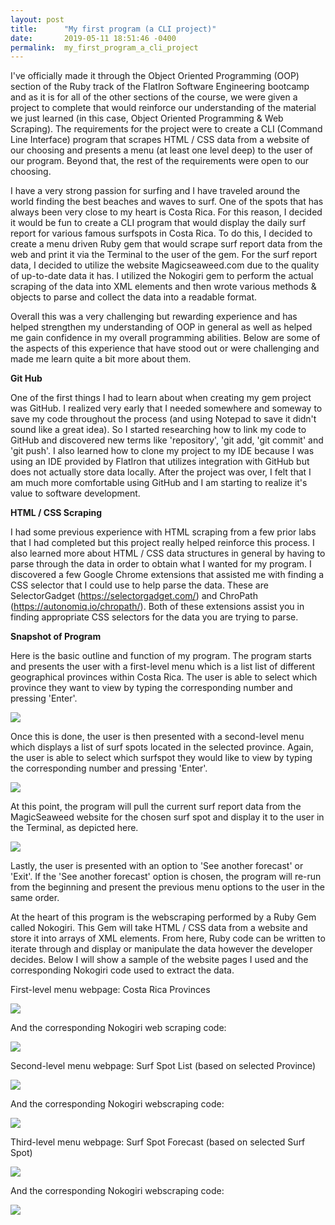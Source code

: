 ```yaml
---
layout: post
title:      "My first program (a CLI project)"
date:       2019-05-11 18:51:46 -0400
permalink:  my_first_program_a_cli_project
---
```


I've officially made it through the Object Oriented Programming (OOP) section of the Ruby track of the FlatIron Software Engineering bootcamp and as it is for all of the other sections of the course, we were given a project to complete that would reinforce our understanding of the material we just learned (in this case, Object Oriented Programming & Web Scraping).  The requirements for the project were to create a CLI (Command Line Interface) program that scrapes HTML / CSS data from a website of our choosing and presents a menu (at least one level deep) to the user of our program.  Beyond that, the rest of the requirements were open to our choosing.  

I have a very strong passion for surfing and I have traveled around the world finding the best beaches and waves to surf.  One of the spots that has always been very close to my heart is Costa Rica.  For this reason, I decided it would be fun to create a CLI program that would display the daily surf report for various famous surfspots in Costa Rica.  To do this, I decided to create a menu driven Ruby gem that would scrape surf report data from the web and print it via the Terminal to the user of the gem.  For the surf report data, I decided to utilize the website Magicseaweed.com due to the quality of up-to-date data it has.  I utilized the Nokogiri gem to perform the actual scraping of the data into XML elements and then wrote various methods & objects to parse and collect the data into a readable format.  

Overall this was a very challenging but rewarding experience and has helped strengthen my understanding of OOP in general as well as helped me gain confidence in my overall programming abilities.  Below are some of the aspects of this experience that have stood out or were challenging and made me learn quite a bit more about them.

**Git Hub**

One of the first things I had to learn about when creating my gem project was GitHub.   I realized very early that I needed somewhere and someway to save my code throughout the process (and using Notepad to save it didn't sound like a great idea).  So I started researching how to link my code to GitHub and discovered new terms like 'repository', 'git add, 'git commit' and 'git push'.  I also learned how to clone my project to my IDE because I was using an IDE provided by FlatIron that utilizes integration with GitHub but does not actually store data locally.  After the project was over, I felt that I am much more comfortable using GitHub and I am starting to realize it's value to software development.

**HTML / CSS Scraping**



I had some previous experience with HTML scraping from a few prior labs that I had completed but this project really helped reinforce this process.  I also learned more about HTML / CSS data structures in general by having to parse through the data in order to obtain what I wanted for my program.  I discovered a few Google Chrome extensions that assisted me with finding a CSS selector that I could use to help parse the data.  These are SelectorGadget (https://selectorgadget.com/) and ChroPath (https://autonomiq.io/chropath/).  Both of these extensions assist you in finding appropriate CSS selectors for the data you are trying to parse.

**Snapshot of Program**

Here is the basic outline and function of my program.  The program starts and presents the user with a first-level menu which is a list list of different geographical provinces within Costa Rica.  The user is able to select which province they want to view by typing the corresponding number and pressing 'Enter'.

![](https://i.imgur.com/bcaHhZF.jpg)

Once this is done, the user is then presented with a second-level menu which displays a list of surf spots located in the selected province.  Again, the user is able to select which surfspot they would like to view by typing the corresponding number and pressing 'Enter'.

![](https://i.imgur.com/ewy8kem.jpg)

At this point, the program will pull the current surf report data from the MagicSeaweed website for the chosen surf spot and display it to the user in the Terminal, as depicted here.

![](https://i.imgur.com/VF0dLQG.jpg)

Lastly, the user is presented with an option to 'See another forecast' or 'Exit'.  If the 'See another forecast' option is chosen, the program will re-run from the beginning and present the previous menu options to the user in the same order.  

At the heart of this program is the webscraping performed by a Ruby Gem called Nokogiri.  This Gem will take HTML / CSS data from a website and store it into arrays of XML elements.  From here, Ruby code can be written to iterate through and display or manipulate the data however the developer decides.  Below I will show a sample of the website pages I used and the corresponding Nokogiri code used to extract the data.

First-level menu webpage:  Costa Rica Provinces

![](https://i.imgur.com/JZisxM0.jpg)

And the corresponding Nokogiri web scraping code:

![](https://i.imgur.com/aWTWo7a.jpg)

Second-level menu webpage:  Surf Spot List (based on selected Province)

![](https://i.imgur.com/E1pA6rB.jpg)

And the corresponding Nokogiri webscraping code:

![](https://i.imgur.com/2AYRWLT.jpg)

Third-level menu webpage:  Surf Spot Forecast (based on selected Surf Spot)

![](https://i.imgur.com/lrSdsit.jpg)

And the corresponding Nokogiri webscraping code:

![](https://i.imgur.com/cWtsdKp.jpg)




